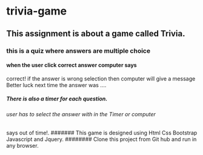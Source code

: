 # trivia-game
## This assignment is about a game called Trivia. 
### this is a quiz where answers are multiple choice
#### when the user click correct answer computer says 
correct! if the answer is wrong selection then computer 
will give a message Better luck next time the answer was 
....
##### There is also a timer for each question.
###### user has to select the answer with in the Timer or computer
says out of time!.
####### This game is designed using Html Css Bootstrap Javascript 
and Jquery.
######## Clone this project from Git hub and run in any browser.
